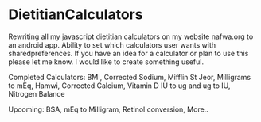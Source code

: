 # DietitianCalculators
Rewriting all my javascript dietitian calculators on my website nafwa.org to an android app. Ability to set which calculators user wants with sharedpreferences. If you have an idea for a calculator or plan to use this please let me know. I would like to create something useful. 

Completed Calculators:
BMI,
Corrected Sodium,
Mifflin St Jeor,
Milligrams to mEq,
Hamwi,
Corrected Calcium,
Vitamin D IU to ug and ug to IU,
Nitrogen Balance

Upcoming:
BSA,
mEq to Milligram,
Retinol conversion,
More..

